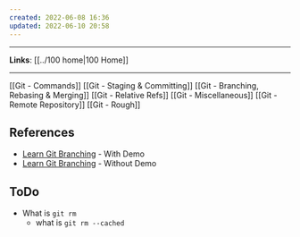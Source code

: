 ```yaml
---
created: 2022-06-08 16:36
updated: 2022-06-10 20:58
---
```

---
**Links**: [[../100 home|100 Home]]

---
[[Git - Commands]]
[[Git - Staging & Committing]]
[[Git - Branching, Rebasing & Merging]]
[[Git - Relative Refs]]
[[Git - Miscellaneous]]
[[Git - Remote Repository]]
[[Git - Rough]]

## References
- [Learn Git Branching](https://learngitbranching.js.org/) - With Demo
- [Learn Git Branching](https://learngitbranching.js.org/?NODEMO) - Without Demo

## ToDo
- What is `git rm`
	- what is `git rm --cached`
